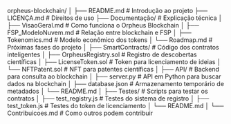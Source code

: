 orpheus-blockchain/
│
├── README.md               # Introdução ao projeto
├── LICENÇA.md              # Direitos de uso
├── Documentação/           # Explicação técnica
│   ├── VisaoGeral.md       # Como funciona o Orpheus Blockchain
│   ├── FSP_ModeloNuvem.md  # Relação entre blockchain e FSP
│   ├── Tokenomics.md       # Modelo econômico dos tokens
│   └── Roadmap.md          # Próximas fases do projeto
│
├── SmartContracts/         # Código dos contratos inteligentes
│   ├── OrpheusRegistry.sol # Registro de descobertas científicas
│   ├── LicenseToken.sol    # Token para licenciamento de ideias
│   └── NFTPatent.sol       # NFT para patentes científicas
│
├── API/                    # Backend para consulta ao blockchain
│   ├── server.py           # API em Python para buscar dados na blockchain
│   ├── database.json       # Armazenamento temporário de metadados
│   └── README.md
│
├── Testes/                 # Scripts para testar os contratos
│   ├── test_registry.js    # Testes do sistema de registro
│   ├── test_token.js       # Testes do token de licenciamento
│   └── README.md
│
└── Contribuicoes.md        # Como outros podem contribuir

